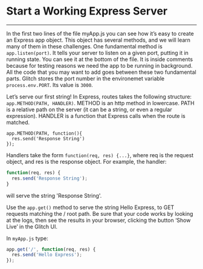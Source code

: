 # Start a Working Express Server

---

In the first two lines of the file myApp.js you can see how it’s easy to create an Express app object. This object has several methods, and we will learn many of them in these challenges. One fundamental method is `app.listen(port)`. It tells your server to listen on a given port, putting it in running state. You can see it at the bottom of the file. It is inside comments because for testing reasons we need the app to be running in background. All the code that you may want to add goes between these two fundamental parts. Glitch stores the port number in the environemet variable `process.env.PORT`. Its value is `3000`.

Let’s serve our first string! In Express, routes takes the following structure: `app.METHOD(PATH, HANDLER)`. METHOD is an http method in lowercase. PATH is a relative path on the server (it can be a string, or even a regular expression). HANDLER is a function that Express calls when the route is matched.

```
app.METHOD(PATH, function(){
  res.send('Response String')
});
```

Handlers take the form `function(req, res) {...}`, where req is the request object, and res is the response object. For example, the handler:

```javascript
function(req, res) {
  res.send('Response String');
}
```

will serve the string 'Response String'.

Use the `app.get()` method to serve the string Hello Express, to GET requests matching the / root path. Be sure that your code works by looking at the logs, then see the results in your browser, clicking the button ‘Show Live’ in the Glitch UI.

In `myApp.js` type:

```javascript
app.get('/', function(req, res) {
  res.send('Hello Express');
});
```
